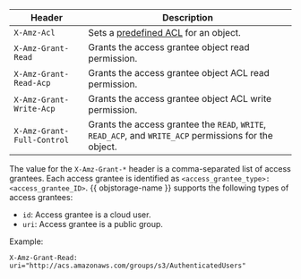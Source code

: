 Header | Description
--- | ---
`X-Amz-Acl` | Sets a [predefined ACL](../concepts/acl.md#predefined-acls) for an object.
`X-Amz-Grant-Read` | Grants the access grantee object read permission.
`X-Amz-Grant-Read-Acp` | Grants the access grantee object ACL read permission.
`X-Amz-Grant-Write-Acp` | Grants the access grantee object ACL write permission.
`X-Amz-Grant-Full-Control` | Grants the access grantee the `READ`, `WRITE`, `READ_ACP`, and `WRITE_ACP` permissions for the object.

The value for the `X-Amz-Grant-*` header is a comma-separated list of access grantees. Each access grantee is identified as `<access_grantee_type>:<access_grantee_ID>`. {{ objstorage-name }} supports the following types of access grantees:
* `id`: Access grantee is a cloud user.
* `uri`: Access grantee is a public group.

Example:

```http
X-Amz-Grant-Read: uri="http://acs.amazonaws.com/groups/s3/AuthenticatedUsers"
```